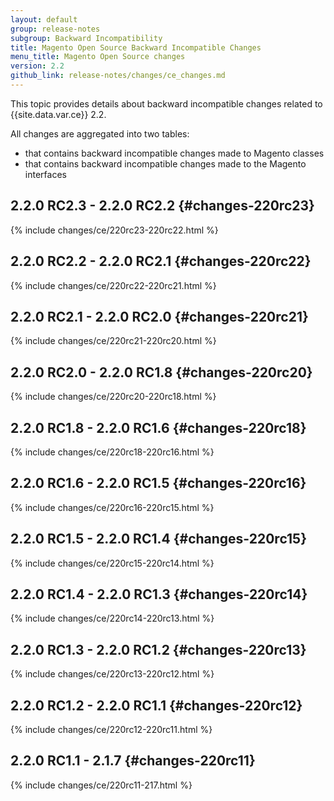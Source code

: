 ```yaml
---
layout: default
group: release-notes
subgroup: Backward Incompatibility
title: Magento Open Source Backward Incompatible Changes
menu_title: Magento Open Source changes
version: 2.2
github_link: release-notes/changes/ce_changes.md
---
```


This topic provides details about backward incompatible changes related to {{site.data.var.ce}} 2.2.

All changes are aggregated into two tables:

- that contains backward incompatible changes made to Magento classes
- that contains backward incompatible changes made to the Magento interfaces

## 2.2.0 RC2.3 - 2.2.0 RC2.2 {#changes-220rc23}

{% include changes/ce/220rc23-220rc22.html %}

## 2.2.0 RC2.2 - 2.2.0 RC2.1 {#changes-220rc22}

{% include changes/ce/220rc22-220rc21.html %}

## 2.2.0 RC2.1 - 2.2.0 RC2.0 {#changes-220rc21}

{% include changes/ce/220rc21-220rc20.html %}

## 2.2.0 RC2.0 - 2.2.0 RC1.8 {#changes-220rc20}

{% include changes/ce/220rc20-220rc18.html %}

## 2.2.0 RC1.8 - 2.2.0 RC1.6 {#changes-220rc18}

{% include changes/ce/220rc18-220rc16.html %}

## 2.2.0 RC1.6 - 2.2.0 RC1.5 {#changes-220rc16}

{% include changes/ce/220rc16-220rc15.html %}

## 2.2.0 RC1.5 - 2.2.0 RC1.4 {#changes-220rc15}

{% include changes/ce/220rc15-220rc14.html %}

## 2.2.0 RC1.4 - 2.2.0 RC1.3 {#changes-220rc14}

{% include changes/ce/220rc14-220rc13.html %}

## 2.2.0 RC1.3 - 2.2.0 RC1.2 {#changes-220rc13}

{% include changes/ce/220rc13-220rc12.html %}

## 2.2.0 RC1.2 - 2.2.0 RC1.1 {#changes-220rc12}

{% include changes/ce/220rc12-220rc11.html %}

## 2.2.0 RC1.1 - 2.1.7 {#changes-220rc11}

{% include changes/ce/220rc11-217.html %}
